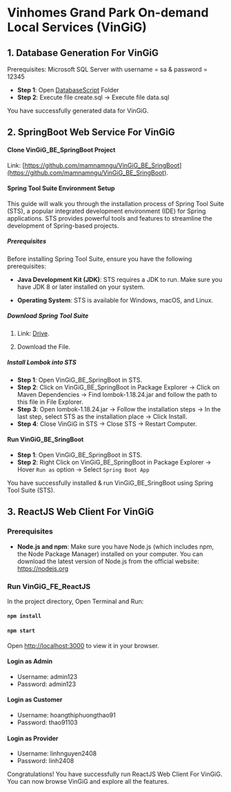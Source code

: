 # Vinhomes Grand Park On-demand Local Services (VinGiG)

## 1. Database Generation For VinGiG

Prerequisites: Microsoft SQL Server with username = sa & password = 12345

- **Step 1**: Open [DatabaseScript](https://github.com/huynbgithub/Vinhomes-Service-Booking-Website/tree/master/DatabaseScript) Folder
- **Step 2**: Execute file create.sql -> Execute file data.sql

You have successfully generated data for VinGiG.

## 2. SpringBoot Web Service For VinGiG

#### Clone VinGiG_BE_SpringBoot Project

Link: [https://github.com/mamnamngu/VinGiG_BE_SringBoot](https://github.com/mamnamngu/VinGiG_BE_SringBoot).

#### Spring Tool Suite Environment Setup

This guide will walk you through the installation process of Spring Tool Suite (STS), a popular integrated development environment (IDE) for Spring applications. STS provides powerful tools and features to streamline the development of Spring-based projects.

##### Prerequisites

Before installing Spring Tool Suite, ensure you have the following prerequisites:

- **Java Development Kit (JDK)**: STS requires a JDK to run. Make sure you have JDK 8 or later installed on your system.

- **Operating System**: STS is available for Windows, macOS, and Linux.

##### Download Spring Tool Suite

1. Link: [Drive](https://drive.google.com/file/d/1TDU6szx6U1nIWF6t-SVlUs_cMbqwWijP/view?usp=drive_link).

2. Download the File.

##### Install Lombok into STS

- **Step 1**: Open VinGiG_BE_SpringBoot in STS.
- **Step 2**: Click on VinGiG_BE_SpringBoot in Package Explorer -> Click on Maven Dependencies -> Find lombok-1.18.24.jar and follow the path to this file in File Explorer.
- **Step 3**: Open lombok-1.18.24.jar -> Follow the installation steps -> In the last step, select STS as the installation place -> Click Install. 
- **Step 4**: Close VinGiG in STS -> Close STS -> Restart Computer.

#### Run VinGiG_BE_SringBoot

- **Step 1**: Open VinGiG_BE_SpringBoot in STS.
- **Step 2**: Right Click on VinGiG_BE_SpringBoot in Package Explorer -> Hover `Run as` option -> Select `Spring Boot App`

You have successfully installed & run VinGiG_BE_SringBoot using Spring Tool Suite (STS).

## 3. ReactJS Web Client For VinGiG

### Prerequisites

- **Node.js and npm**: Make sure you have Node.js (which includes npm, the Node Package Manager) installed on your computer. You can download the latest version of Node.js from the official website: https://nodejs.org

### Run VinGiG_FE_ReactJS

In the project directory, Open Terminal and Run:

#### `npm install`

#### `npm start`

Open [http://localhost:3000](http://localhost:3000) to view it in your browser.

#### Login as Admin
- Username: admin123
- Password: admin123

#### Login as Customer
- Username: hoangthiphuongthao91
- Password: thao91103

#### Login as Provider
- Username: linhnguyen2408
- Password: linh2408

Congratulations! You have successfully run ReactJS Web Client For VinGiG. You can now browse VinGiG and explore all the features. 
